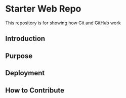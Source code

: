 # Starter Web Repo

This repository is for showing how Git and GitHub work

## Introduction

## Purpose

## Deployment


## How to Contribute